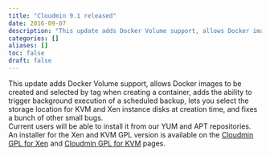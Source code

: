 ```yaml
---
title: "Cloudmin 9.1 released"
date: 2016-09-07
description: "This update adds Docker Volume support, allows Docker images to be created and selected by tag..."
categories: []
aliases: []
toc: false
draft: false
---
```

This update adds Docker Volume support, allows Docker images to be created and selected by tag when creating a container, adds the ability to trigger background execution of a scheduled backup, lets you select the storage location for KVM and Xen instance disks at creation time, and fixes a bunch of other small bugs. <br />
 Current users will be able to install it from our YUM and APT repositories. An installer for the Xen and KVM GPL version is available on the [Cloudmin GPL for Xen][1] and [Cloudmin GPL for KVM][2] pages.

  [1]: cinstall-xen.html
  [2]: cinstall-kvm.html
